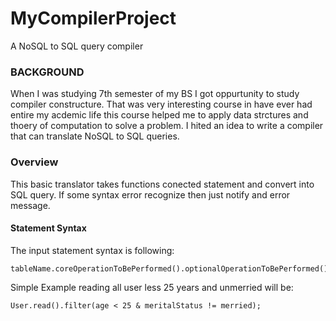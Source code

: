 # MyCompilerProject
A NoSQL to SQL query compiler
### BACKGROUND
When I was studying 7th semester of my BS I got oppurtunity to study compiler constructure. That was very interesting course in have ever had entire my acdemic life this course helped me to apply data strctures and thoery of computation to solve a problem. I hited an idea to write a compiler that can translate NoSQL to SQL queries.
### Overview
This basic translator takes functions conected statement and convert into SQL query. If some syntax error recognize then just notify and error message.
#### Statement Syntax
The input statement syntax is following:
```
tableName.coreOperationToBePerformed().optionalOperationToBePerformed()
```
Simple Example reading all user less 25 years and unmerried will be:
```
User.read().filter(age < 25 & meritalStatus != merried);
```
